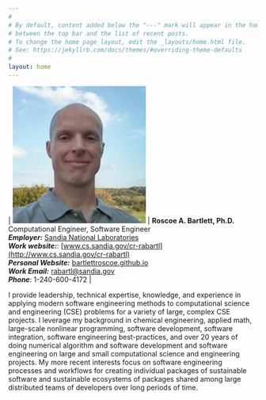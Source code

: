 ```yaml
---
#
# By default, content added below the "---" mark will appear in the home page
# between the top bar and the list of recent posts.
# To change the home page layout, edit the _layouts/home.html file.
# See: https://jekyllrb.com/docs/themes/#overriding-theme-defaults
#
layout: home
---
```


| ![Roscoe A. Bartlett, Ph.D.](RoscoeABartlettPhoto.jpg) | **Roscoe A. Bartlett, Ph.D.**<br>Computational Engineer, Software Engineer<br>***Employer:*** [Sandia National Laboratories](https://www.sandia.gov/)<br>***Work website:***: [www.cs.sandia.gov/cr-rabartl](http://www.cs.sandia.gov/cr-rabartl)<br>***Personal Website:*** [bartlettroscoe.github.io](https://bartlettroscoe.github.io)<br>***Work Email:*** [rabartl@sandia.gov](mailto:rabartl@sandia.gov)<br>***Phone***: 1-240-600-4172 |

I provide leadership, technical expertise, knowledge, and experience in applying modern software engineering methods to computational science and engineering (CSE) problems for a variety of large, complex CSE projects. I leverage my background in chemical engineering, applied math, large-scale nonlinear programming, software development, software integration, software engineering best-practices, and over 20 years of doing numerical algorithm and software development and software engineering on large and small computational science and engineering projects. My more recent interests focus on software engineering processes and workflows for creating individual packages of sustainable software and sustainable ecosystems of packages shared among large distributed teams of developers over long periods of time.
